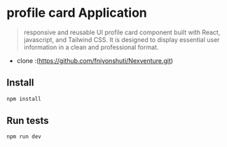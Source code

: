 #  profile card Application


>  responsive and reusable UI profile card  component built with React, javascript, and Tailwind CSS. It is designed to display essential user information in a clean and professional format.

* clone :(https://github.com/fniyonshuti/Nexventure.git)
## Install

```sh
npm install
```

## Run tests

```sh
npm run dev
```

